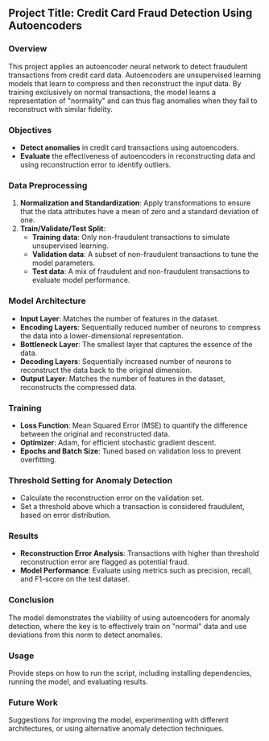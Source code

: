 

## Project Title: Credit Card Fraud Detection Using Autoencoders

### Overview
This project applies an autoencoder neural network to detect fraudulent transactions from credit card data. Autoencoders are unsupervised learning models that learn to compress and then reconstruct the input data. By training exclusively on normal transactions, the model learns a representation of "normality" and can thus flag anomalies when they fail to reconstruct with similar fidelity.

### Objectives
- **Detect anomalies** in credit card transactions using autoencoders.
- **Evaluate** the effectiveness of autoencoders in reconstructing data and using reconstruction error to identify outliers.

### Data Preprocessing
1. **Normalization and Standardization**: Apply transformations to ensure that the data attributes have a mean of zero and a standard deviation of one.
2. **Train/Validate/Test Split**:
   - **Training data**: Only non-fraudulent transactions to simulate unsupervised learning.
   - **Validation data**: A subset of non-fraudulent transactions to tune the model parameters.
   - **Test data**: A mix of fraudulent and non-fraudulent transactions to evaluate model performance.

### Model Architecture
- **Input Layer**: Matches the number of features in the dataset.
- **Encoding Layers**: Sequentially reduced number of neurons to compress the data into a lower-dimensional representation.
- **Bottleneck Layer**: The smallest layer that captures the essence of the data.
- **Decoding Layers**: Sequentially increased number of neurons to reconstruct the data back to the original dimension.
- **Output Layer**: Matches the number of features in the dataset, reconstructs the compressed data.

### Training
- **Loss Function**: Mean Squared Error (MSE) to quantify the difference between the original and reconstructed data.
- **Optimizer**: Adam, for efficient stochastic gradient descent.
- **Epochs and Batch Size**: Tuned based on validation loss to prevent overfitting.

### Threshold Setting for Anomaly Detection
- Calculate the reconstruction error on the validation set.
- Set a threshold above which a transaction is considered fraudulent, based on error distribution.

### Results
- **Reconstruction Error Analysis**: Transactions with higher than threshold reconstruction error are flagged as potential fraud.
- **Model Performance**: Evaluate using metrics such as precision, recall, and F1-score on the test dataset.

### Conclusion
The model demonstrates the viability of using autoencoders for anomaly detection, where the key is to effectively train on "normal" data and use deviations from this norm to detect anomalies.

### Usage
Provide steps on how to run the script, including installing dependencies, running the model, and evaluating results.

### Future Work
Suggestions for improving the model, experimenting with different architectures, or using alternative anomaly detection techniques.

